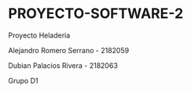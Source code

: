 # PROYECTO-SOFTWARE-2
Proyecto Heladeria

Alejandro Romero Serrano - 2182059

Dubian Palacios Rivera - 2182063



Grupo D1

